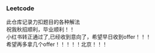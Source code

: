 ### Leetcode
此仓库记录力扣题目的各种解法  
祝我秋招顺利，毕业顺利！！  
小红书转正通过了,已经收到意向了，希望早日收到offer！！！  
希望再多拿几个offer！！！！！北京！！！
